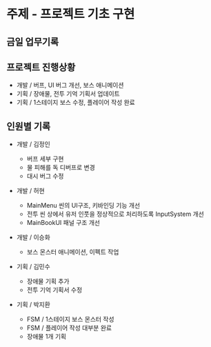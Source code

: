 # 주제 - 프로젝트 기초 구현


## 금일 업무기록



## 프로젝트 진행상황

* 개발 / 버프, UI 버그 개선, 보스 애니메이션
* 기획 / 장애물, 전투 기억 기획서 업데이트
* 기획 / 1스테이지 보스 수정, 플레이어 작성 완료

## 인원별 기록
* 개발 / 김정인
	* 버프 세부 구현
	* 물 피해를 독 디버프로 변경
	* 대시 버그 수정

* 개발 / 허현
	* MainMenu 씬의 UI구조, 키바인딩 기능 개선
	* 전투 씬 상에서 유저 인풋을 정상적으로 처리하도록 InputSystem 개선
	* MainBookUI 패널 구조 개선

* 개발 / 이승화
	* 보스 몬스터 애니메이션, 이펙트 작업

* 기획 / 김민수
	* 장애물 기획 추가
	* 전투 기억 기획서 수정

* 기획 / 박지환
	* FSM / 1스테이지 보스 몬스터 작성
	* FSM / 플레이어 작성 대부분 완료
	* 장애물 1개 기획